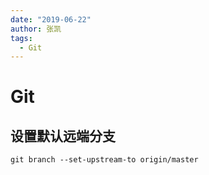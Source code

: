 ```yaml
---
date: "2019-06-22"
author: 张凯
tags:
  - Git
---
```


# Git

## 设置默认远端分支

```
git branch --set-upstream-to origin/master
```
